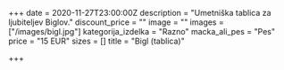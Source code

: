+++
date = 2020-11-27T23:00:00Z
description = "Umetniška tablica za ljubiteljev Biglov."
discount_price = ""
image = ""
images = ["/images/bigl.jpg"]
kategorija_izdelka = "Razno"
macka_ali_pes = "Pes"
price = "15 EUR"
sizes = []
title = "Bigl (tablica)"

+++
